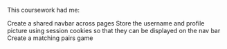 This coursework had me:

Create a shared navbar across pages
Store the username and profile picture using session cookies so that they can be displayed on the nav bar
Create a matching pairs game
